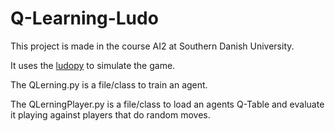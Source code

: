 # Q-Learning-Ludo
This project is made in the course AI2 at Southern Danish University.

It uses the [ludopy](https://github.com/SimonLBSoerensen/LUDOpy) to simulate the game.

The QLerning.py is a file/class to train an agent.

The QLerningPlayer.py is a file/class to load an agents Q-Table and evaluate it playing against players that do random moves.